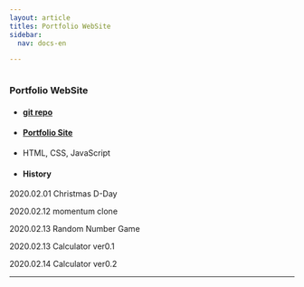 ```yaml
---
layout: article
titles: Portfolio WebSite
sidebar:
  nav: docs-en

---
```


<img class="image image--xl" src=""/>

### Portfolio WebSite

+ #### [git repo](https://github.com/dongsub-joung/web)
+ #### [Portfolio Site](https://dongsub-joung.github.io/web/result/intro.html)

+ HTML, CSS, JavaScript



+ #### History

2020.02.01 Christmas D-Day

2020.02.12 momentum clone

2020.02.13 Random Number Game

2020.02.13 Calculator ver0.1

2020.02.14 Calculator ver0.2 



---